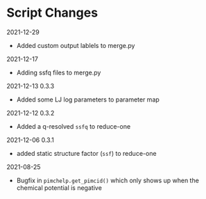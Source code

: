 Script Changes
==============

2021-12-29
- Added custom output lablels to merge.py

2021-12-17 
- Adding ssfq files to merge.py

2021-12-13 0.3.3
- Added some LJ log parameters to parameter map

2021-12-12 0.3.2
- Added a q-resolved `ssfq` to reduce-one

2021-12-06 0.3.1
- added static structure factor (`ssf`) to reduce-one

2021-08-25
- Bugfix in `pimchelp.get_pimcid()` which only shows up when the chemical
  potential is negative
